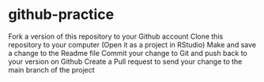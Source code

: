 # github-practice
Fork a version of this repository to your Github account
Clone this repository to your computer (Open it as a project in RStudio)
Make and save a change to the Readme file
Commit your change to Git and push back to your version on Github
Create a Pull request to send your change to the main branch of the project

